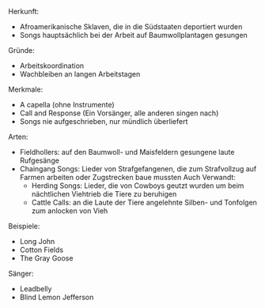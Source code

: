 Herkunft:
- Afroamerikanische Sklaven, die in die Südstaaten deportiert wurden
- Songs hauptsächlich bei der Arbeit auf Baumwollplantagen gesungen

Gründe:
- Arbeitskoordination
- Wachbleiben an langen Arbeitstagen

Merkmale:
- A capella (ohne Instrumente)
- Call and Response (Ein Vorsänger, alle anderen singen nach)
- Songs nie aufgeschrieben, nur mündlich überliefert

Arten:
- Fieldhollers: auf den Baumwoll- und Maisfeldern gesungene laute Rufgesänge
- Chaingang Songs: Lieder von Strafgefangenen, die zum Strafvollzug auf Farmen arbeiten oder Zugstrecken baue mussten
	Auch Verwandt:
	- Herding Songs: Lieder, die von Cowboys geutzt wurden um beim nächtlichen Viehtrieb die Tiere zu 	beruhigen
	- Cattle Calls: an die Laute der Tiere angelehnte Silben- und Tonfolgen zum anlocken von Vieh

Beispiele:
- Long John
- Cotton Fields
- The Gray Goose

Sänger:
- Leadbelly
- Blind Lemon Jefferson


